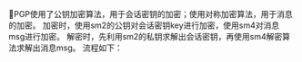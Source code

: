PGP使用了公钥加密算法，用于会话密钥的加密；使用对称加密算法，用于消息的加密。
   加密时，使用sm2的公钥对会话密钥key进行加密，使用sm4对消息msg进行加密。
   解密时，先利用sm2的私钥求解出会话密钥，再使用sm4解密算法求解出消息msg。
流程如下：